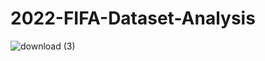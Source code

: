 # 2022-FIFA-Dataset-Analysis
![download (3)](https://github.com/HedeRoswita/2022-FIFA-Dataset-Analysis/assets/119821017/d14d6c2b-a700-4e11-9d95-7ca1f31680df)
